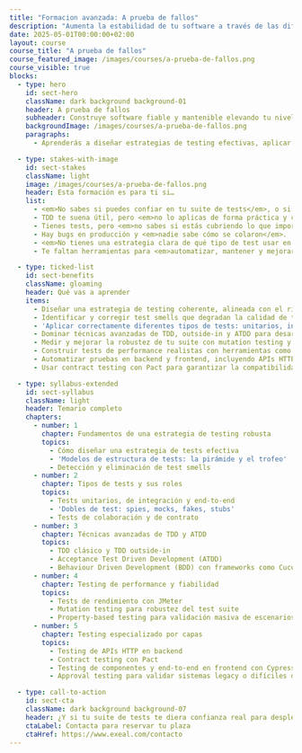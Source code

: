 ```yaml
---
title: "Formacion avanzada: A prueba de fallos"
description: "Aumenta la estabilidad de tu software a través de las diferentes técnicas y estrategias de tests automatizados."
date: 2025-05-01T00:00:00+02:00
layout: course
course_title: "A prueba de fallos"
course_featured_image: /images/courses/a-prueba-de-fallos.png
course_visible: true
blocks:
  - type: hero
    id: sect-hero
    className: dark background background-01
    header: A prueba de fallos
    subheader: Construye software fiable y mantenible elevando tu nivel de testing.
    backgroundImage: /images/courses/a-prueba-de-fallos.png
    paragraphs:
      - Aprenderás a diseñar estrategias de testing efectivas, aplicar TDD avanzado, usar testing de performance, contract testing, mutation testing y a automatizar la validación de calidad tanto en backend como en frontend.

  - type: stakes-with-image
    id: sect-stakes
    className: light
    image: /images/courses/a-prueba-de-fallos.png
    header: Esta formación es para ti si…
    list:
      - <em>No sabes si puedes confiar en tu suite de tests</em>, o si es una falsa red de seguridad.
      - TDD te suena útil, pero <em>no lo aplicas de forma práctica y constante en tu día a día</em>.
      - Tienes tests, pero <em>no sabes si estás cubriendo lo que importa, o simplemente rellenando líneas.</em>
      - Hay bugs en producción y <em>nadie sabe cómo se colaron</em>.
      - <em>No tienes una estrategia clara de qué tipo de test usar en cada capa o contexto.</em>
      - Te faltan herramientas para <em>automatizar, mantener y mejorar la calidad del sistema con confianza.</em>

  - type: ticked-list
    id: sect-benefits
    className: gloaming
    header: Qué vas a aprender
    items:
      - Diseñar una estrategia de testing coherente, alineada con el riesgo y el valor del sistema.
      - Identificar y corregir test smells que degradan la calidad de tu suite de tests.
      - 'Aplicar correctamente diferentes tipos de tests: unitarios, integración, end-to-end, contrato y colaboración.'
      - Dominar técnicas avanzadas de TDD, outside-in y ATDD para desarrollar con tests como guía.
      - Medir y mejorar la robustez de tu suite con mutation testing y property-based testing.
      - Construir tests de performance realistas con herramientas como JMeter.
      - Automatizar pruebas en backend y frontend, incluyendo APIs HTTP y componentes web.
      - Usar contract testing con Pact para garantizar la compatibilidad entre servicios.

  - type: syllabus-extended
    id: sect-syllabus
    className: light
    header: Temario completo
    chapters:
      - number: 1
        chapter: Fundamentos de una estrategia de testing robusta
        topics:
          - Cómo diseñar una estrategia de tests efectiva
          - 'Modelos de estructura de tests: la pirámide y el trofeo'
          - Detección y eliminación de test smells
      - number: 2
        chapter: Tipos de tests y sus roles
        topics:
          - Tests unitarios, de integración y end-to-end
          - 'Dobles de test: spies, mocks, fakes, stubs'
          - Tests de colaboración y de contrato
      - number: 3
        chapter: Técnicas avanzadas de TDD y ATDD
        topics:
          - TDD clásico y TDD outside-in
          - Acceptance Test Driven Development (ATDD)
          - Behaviour Driven Development (BDD) con frameworks como Cucumber
      - number: 4
        chapter: Testing de performance y fiabilidad
        topics:
          - Tests de rendimiento con JMeter
          - Mutation testing para robustez del test suite
          - Property-based testing para validación masiva de escenarios
      - number: 5
        chapter: Testing especializado por capas
        topics:
          - Testing de APIs HTTP en backend
          - Contract testing con Pact
          - Testing de componentes y end-to-end en frontend con Cypress
          - Approval testing para validar sistemas legacy o difíciles de testear

  - type: call-to-action
    id: sect-cta
    className: dark background background-07
    header: ¿Y si tu suite de tests te diera confianza real para desplegar sin miedo?
    ctaLabel: Contacta para reservar tu plaza
    ctaHref: https://www.exeal.com/contacto
---
```

